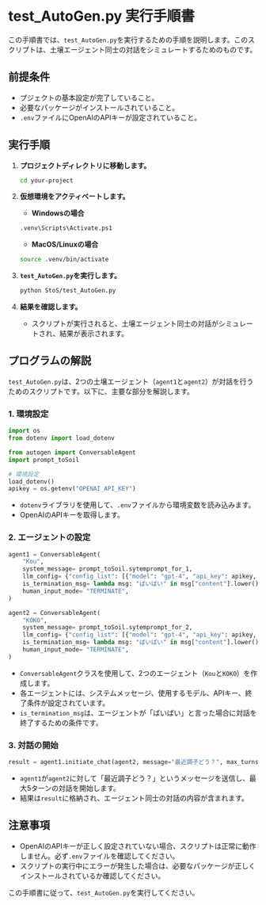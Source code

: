# test_AutoGen.py 実行手順書

この手順書では、`test_AutoGen.py`を実行するための手順を説明します。このスクリプトは、土壌エージェント同士の対話をシミュレートするためのものです。

## 前提条件

- プジェクトの基本設定が完了していること。
- 必要なパッケージがインストールされていること。
- `.env`ファイルにOpenAIのAPIキーが設定されていること。

## 実行手順

1. **プロジェクトディレクトリに移動します。**
    ```sh
    cd your-project
    ```

2. **仮想環境をアクティベートします。**

   - **Windowsの場合**
    ```sh
    .venv\Scripts\Activate.ps1
    ```

   - **MacOS/Linuxの場合**
    ```sh
    source .venv/bin/activate
    ```

3. **`test_AutoGen.py`を実行します。**
    ```sh
    python StoS/test_AutoGen.py
    ```

4. **結果を確認します。**
   - スクリプトが実行されると、土壌エージェント同士の対話がシミュレートされ、結果が表示されます。

## プログラムの解説

`test_AutoGen.py`は、2つの土壌エージェント（`agent1`と`agent2`）が対話を行うためのスクリプトです。以下に、主要な部分を解説します。

### 1. 環境設定

```python
import os
from dotenv import load_dotenv

from autogen import ConversableAgent
import prompt_toSoil

# 環境設定
load_dotenv()
apikey = os.getenv("OPENAI_API_KEY")
```

- `dotenv`ライブラリを使用して、`.env`ファイルから環境変数を読み込みます。
- OpenAIのAPIキーを取得します。

### 2. エージェントの設定

```python
agent1 = ConversableAgent(
    "Kou",
    system_message= prompt_toSoil.sytemprompt_for_1,
    llm_config= {"config_list": [{"model": "gpt-4", "api_key": apikey, "api_rate_limit": 60}]},
    is_termination_msg= lambda msg: "ばいばい" in msg["content"].lower(),
    human_input_mode= "TERMINATE",
)

agent2 = ConversableAgent(
    "KOKO",
    system_message= prompt_toSoil.sytemprompt_for_2,
    llm_config= {"config_list": [{"model": "gpt-4", "api_key": apikey, "api_rate_limit": 60}]},
    is_termination_msg= lambda msg: "ばいばい" in msg["content"].lower(),
    human_input_mode= "TERMINATE",
)
```

- `ConversableAgent`クラスを使用して、2つのエージェント（`Kou`と`KOKO`）を作成します。
- 各エージェントには、システムメッセージ、使用するモデル、APIキー、終了条件が設定されています。
- `is_termination_msg`は、エージェントが「ばいばい」と言った場合に対話を終了するための条件です。

### 3. 対話の開始

```python
result = agent1.initiate_chat(agent2, message="最近調子どう？", max_turns=5)
```

- `agent1`が`agent2`に対して「最近調子どう？」というメッセージを送信し、最大5ターンの対話を開始します。
- 結果は`result`に格納され、エージェント同士の対話の内容が含まれます。

## 注意事項

- OpenAIのAPIキーが正しく設定されていない場合、スクリプトは正常に動作しません。必ず`.env`ファイルを確認してください。
- スクリプトの実行中にエラーが発生した場合は、必要なパッケージが正しくインストールされているか確認してください。

この手順書に従って、`test_AutoGen.py`を実行してください。
